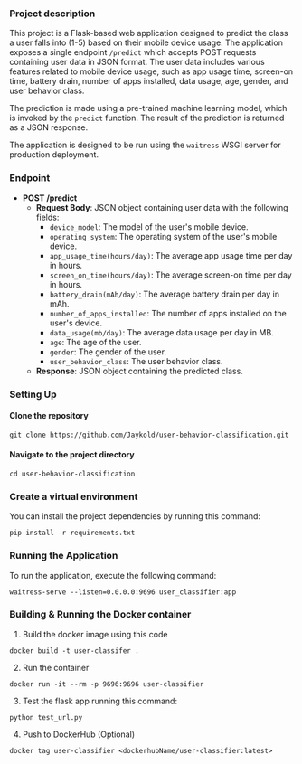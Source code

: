 ### Project description

This project is a Flask-based web application designed to predict the class a user falls into (1-5) based on their mobile device usage. The application exposes a single endpoint `/predict` which accepts POST requests containing user data in JSON format. The user data includes various features related to mobile device usage, such as app usage time, screen-on time, battery drain, number of apps installed, data usage, age, gender, and user behavior class.

The prediction is made using a pre-trained machine learning model, which is invoked by the `predict` function. The result of the prediction is returned as a JSON response.

The application is designed to be run using the `waitress` WSGI server for production deployment.

### Endpoint

- **POST /predict**
  - **Request Body**: JSON object containing user data with the following fields:
    - `device_model`: The model of the user's mobile device.
    - `operating_system`: The operating system of the user's mobile device.
    - `app_usage_time(hours/day)`: The average app usage time per day in hours.
    - `screen_on_time(hours/day)`: The average screen-on time per day in hours.
    - `battery_drain(mAh/day)`: The average battery drain per day in mAh.
    - `number_of_apps_installed`: The number of apps installed on the user's device.
    - `data_usage(mb/day)`: The average data usage per day in MB.
    - `age`: The age of the user.
    - `gender`: The gender of the user.
    - `user_behavior_class`: The user behavior class.
  - **Response**: JSON object containing the predicted class.

### Setting Up

#### Clone the repository

```
git clone https://github.com/Jaykold/user-behavior-classification.git
```

#### Navigate to the project directory

```
cd user-behavior-classification
```

### Create a virtual environment

You can install the project dependencies by running this command:

```
pip install -r requirements.txt
```

### Running the Application

To run the application, execute the following command:

```
waitress-serve --listen=0.0.0.0:9696 user_classifier:app
```

### Building & Running the Docker container

1. Build the docker image using this code

```
docker build -t user-classifer .
```

2. Run the container

```
docker run -it --rm -p 9696:9696 user-classifier
```

3. Test the flask app running this command:

```
python test_url.py
```

4. Push to DockerHub (Optional)

```
docker tag user-classifier <dockerhubName/user-classifier:latest>
```
